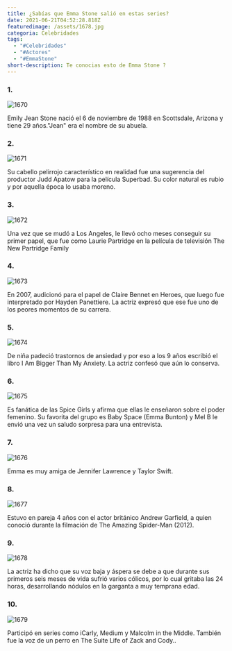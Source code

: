 ```yaml
---
title: ¿Sabías que Emma Stone salió en estas series?
date: 2021-06-21T04:52:28.818Z
featuredimage: /assets/1678.jpg
categoria: Celebridades
tags:
  - "#Celebridades"
  - "#Actores"
  - "#EmmaStone"
short-description: Te conocias esto de Emma Stone ?
---
```

### 1.

![1670](/assets/1670.jpg "1670")

Emily Jean Stone nació el 6 de noviembre de 1988 en Scottsdale, Arizona y tiene 29 años."Jean" era el nombre de su abuela.

### 2.

![1671](/assets/1671.jpg "1671")

Su cabello pelirrojo característico en realidad fue una sugerencia del productor Judd Apatow para la película Superbad. Su color natural es rubio y por aquella época lo usaba moreno.

### 3.

![1672](/assets/1672.jpg "1672")

Una vez que se mudó a Los Angeles, le llevó ocho meses conseguir su primer papel, que fue como Laurie Partridge en la película de televisión The New Partridge Family

### 4.

![1673](/assets/1673.jpg "1673")

En 2007, audicionó para el papel de Claire Bennet en Heroes, que luego fue interpretado por Hayden Panettiere. La actriz expresó que ese fue uno de los peores momentos de su carrera.

### 5.

![1674](/assets/1674.jpg "1674")

De niña padeció trastornos de ansiedad y por eso a los 9 años escribió el libro I Am Bigger Than My Anxiety. La actriz confesó que aún lo conserva.

### 6.

![1675](/assets/1675.jpg "1675")

Es fanática de las Spice Girls y afirma que ellas le enseñaron sobre el poder femenino. Su favorita del grupo es Baby Space (Emma Bunton) y Mel B le envió una vez un saludo sorpresa para una entrevista.

### 7.

![1676](/assets/1676.jpg "1676")

Emma es muy amiga de Jennifer Lawrence y Taylor Swift.

### 8.

![1677](/assets/1677.jpg "1677")

Estuvo en pareja 4 años con el actor británico Andrew Garfield, a quien conoció durante la filmación de The Amazing Spider-Man (2012).

### 9.

![1678](/assets/1678.jpg "1678")

La actriz ha dicho que su voz baja y áspera se debe a que durante sus primeros seis meses de vida sufrió varios cólicos, por lo cual gritaba las 24 horas, desarrollando nódulos en la garganta a muy temprana edad.

### 10.

![1679](/assets/1679.jpg "1679")

Participó en series como iCarly, Medium y Malcolm in the Middle. También fue la voz de un perro en The Suite Life of Zack and Cody..